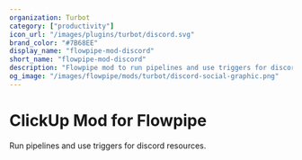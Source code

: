 ```yaml
---
organization: Turbot
category: ["productivity"]
icon_url: "/images/plugins/turbot/discord.svg"
brand_color: "#7B68EE"
display_name: "flowpipe-mod-discord"
short_name: "flowpipe-mod-discord"
description: "Flowpipe mod to run pipelines and use triggers for discord resources."
og_image: "/images/flowpipe/mods/turbot/discord-social-graphic.png"
---
```


# ClickUp Mod for Flowpipe

Run pipelines and use triggers for discord resources.